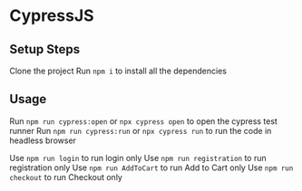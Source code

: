 # CypressJS

## Setup Steps

Clone the project
Run `npm i` to install all the dependencies

## Usage

Run `npm run cypress:open` or `npx cypress open` to open the cypress test runner
Run `npm run cypress:run` or `npx cypress run` to run the code in headless browser

Use `npm run login` to run login only
Use `npm run registration` to run registration only
Use `npm run AddToCart` to run Add to Cart only
Use `npm run checkout` to run Checkout only
